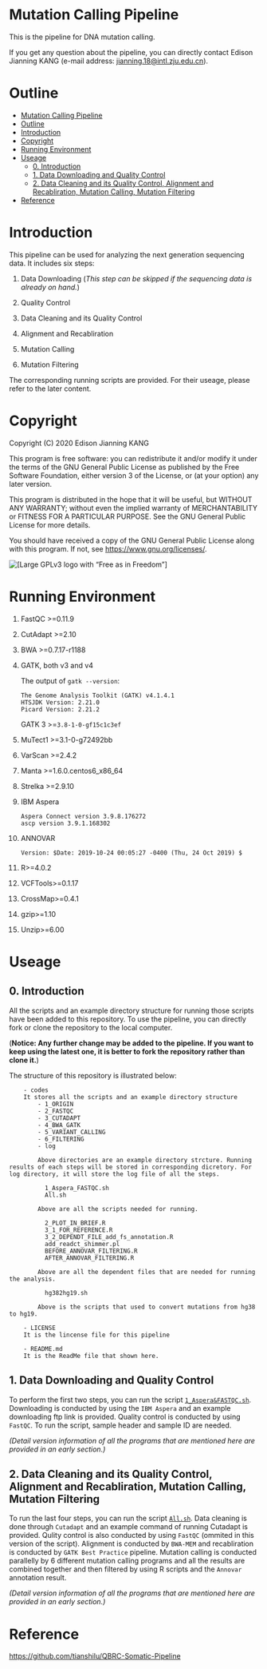 # Mutation Calling Pipeline

This is the pipeline for DNA mutation calling. 

If you get any question about the pipeline, you can directly contact Edison Jianning KANG (e-mail address: <jianning.18@intl.zju.edu.cn>).


# Outline

<!-- TOC -->

- [Mutation Calling Pipeline](#mutation-calling-pipeline)
- [Outline](#outline)
- [Introduction](#introduction)
- [Copyright](#copyright)
- [Running Environment](#running-environment)
- [Useage](#useage)
    - [0. Introduction](#0-introduction)
    - [1. Data Downloading and Quality Control](#1-data-downloading-and-quality-control)
    - [2. Data Cleaning and its Quality Control, Alignment and Recabliration, Mutation Calling, Mutation Filtering](#2-data-cleaning-and-its-quality-control-alignment-and-recabliration-mutation-calling-mutation-filtering)
- [Reference](#reference)

<!-- /TOC -->

# Introduction

This pipeline can be used for analyzing the next generation sequencing data. It includes six steps:
1. Data Downloading (*This step can be skipped if the sequencing data is already on hand.*)

2. Quality Control

3. Data Cleaning and its Quality Control

4. Alignment and Recabliration

5. Mutation Calling

6. Mutation Filtering

The corresponding running scripts are provided. For their useage, please refer to the later content.

# Copyright

Copyright (C) 2020 Edison Jianning KANG

This program is free software: you can redistribute it and/or modify it under the terms of the GNU General Public License as published by the Free Software Foundation, either version 3 of the License, or (at your option) any later version.

This program is distributed in the hope that it will be useful, but WITHOUT ANY WARRANTY; without even the implied warranty of MERCHANTABILITY or FITNESS FOR A PARTICULAR PURPOSE.  See the GNU General Public License for more details.

You should have received a copy of the GNU General Public License along with this program.  If not, see <https://www.gnu.org/licenses/>.

![ [Large GPLv3 logo with “Free as in Freedom”] ](https://www.gnu.org/graphics/gplv3-with-text-136x68.png)

# Running Environment

1. FastQC >=0.11.9

2. CutAdapt >=2.10

3. BWA >=0.7.17-r1188

4. GATK, both v3 and v4

   The output of `gatk --version`:

   ```
   The Genome Analysis Toolkit (GATK) v4.1.4.1
   HTSJDK Version: 2.21.0
   Picard Version: 2.21.2
   ```

   GATK 3 >=`3.8-1-0-gf15c1c3ef`

6. MuTect1 >=3.1-0-g72492bb

7. VarScan >=2.4.2

8. Manta >=1.6.0.centos6_x86_64

9. Strelka >=2.9.10

10. IBM Aspera

    ```
    Aspera Connect version 3.9.8.176272
    ascp version 3.9.1.168302
    ```
    
11. ANNOVAR

    ```
    Version: $Date: 2019-10-24 00:05:27 -0400 (Thu, 24 Oct 2019) $
    ```
    
12. R>=4.0.2

13. VCFTools>=0.1.17

14. CrossMap>=0.4.1

15. gzip>=1.10

16. Unzip>=6.00

# Useage
## 0. Introduction
All the scripts and an example directory structure for running those scripts have been added to this repository. To use the pipeline, you can directly fork or clone the repository to the local computer. 

(**Notice: Any further change may be added to the pipeline. If you want to keep using the latest one, it is better to fork the repository rather than clone it.**)

The structure of this repository is illustrated below:
```
    - codes
    It stores all the scripts and an example directory structure
        - 1_ORIGIN
        - 2_FASTQC
        - 3_CUTADAPT
        - 4_BWA_GATK
        - 5_VARIANT_CALLING
        - 6_FILTERING
        - log

        Above directories are an example directory strcture. Running results of each steps will be stored in corresponding dicretory. For log directory, it will store the log file of all the steps.

          1_Aspera_FASTQC.sh
          All.sh

        Above are all the scripts needed for running.

          2_PLOT_IN_BRIEF.R
          3_1_FOR_REFERENCE.R
          3_2_DEPENDT_FILE_add_fs_annotation.R
          add_readct_shimmer.pl
          BEFORE_ANNOVAR_FILTERING.R
          AFTER_ANNOVAR_FILTERING.R

        Above are all the dependent files that are needed for running the analysis.

          hg382hg19.sh
          
        Above is the scripts that used to convert mutations from hg38 to hg19.

    - LICENSE
    It is the lincense file for this pipeline

    - README.md
    It is the ReadMe file that shown here.
```

## 1. Data Downloading and Quality Control
To perform the first two steps, you can run the script [`1_Aspera&FASTQC.sh`](https://github.com/Edison19991109/Mutation_Calling/blob/master/1_Aspera%26FastQC.sh). Downloading is conducted by using the `IBM Aspera` and an example downloading ftp link is provided. Quality control is conducted by using `FastQC`. To run the script, sample header and sample ID are needed.

*(Detail version information of all the programs that are mentioned here are provided in an early section.)*

## 2. Data Cleaning and its Quality Control, Alignment and Recabliration, Mutation Calling, Mutation Filtering
To run the last four steps, you can run the script [`All.sh`](https://github.com/Edison19991109/Mutation_Calling/blob/master/All.sh). Data cleaning is done through `Cutadapt` and an example command of running Cutadapt is provided. Qulity control is also conducted by using `FastQC` (ommited in this version of the script). Alignment is conducted by `BWA-MEM` and recabliration is conducted by `GATK Best Practice` pipeline. Mutation calling is conducted parallelly by 6 different mutation calling programs and all the results are combined together and then filtered by using R scripts and the `Annovar` annotation result.


*(Detail version information of all the programs that are mentioned here are provided in an early section.)*

# Reference
https://github.com/tianshilu/QBRC-Somatic-Pipeline
